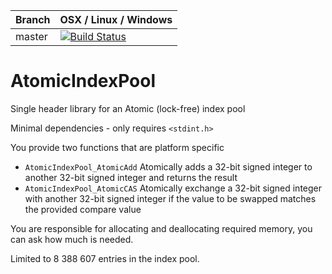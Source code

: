 |Branch      | OSX / Linux / Windows |
|------------|---------|
|master      | [![Build Status](https://travis-ci.org/DanEngelbrecht/AtomicIndexPool.svg?branch=master)](https://travis-ci.org/DanEngelbrecht/AtomicIndexPool?branch=master) |


# AtomicIndexPool
Single header library for an Atomic (lock-free) index pool

Minimal dependencies - only requires `<stdint.h>`

You provide two functions that are platform specific
 - `AtomicIndexPool_AtomicAdd` Atomically adds a 32-bit signed integer to another 32-bit signed integer and returns the result
 - `AtomicIndexPool_AtomicCAS` Atomically exchange a 32-bit signed integer with another 32-bit signed integer if the value to be swapped matches the provided compare value

 You are responsible for allocating and deallocating required memory, you can ask how much is needed.

 Limited to 8 388 607 entries in the index pool.

